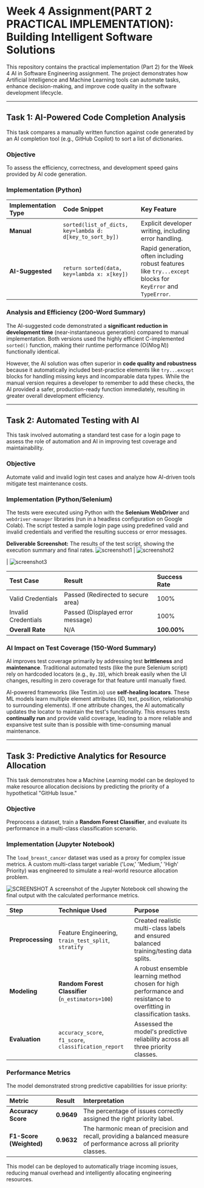 #  Week 4 Assignment(PART 2 PRACTICAL IMPLEMENTATION): Building Intelligent Software Solutions

This repository contains the practical implementation (Part 2) for the Week 4 AI in Software Engineering assignment. The project demonstrates how Artificial Intelligence and Machine Learning tools can automate tasks, enhance decision-making, and improve code quality in the software development lifecycle.

---

##  Task 1: AI-Powered Code Completion Analysis

This task compares a manually written function against code generated by an AI completion tool (e.g., GitHub Copilot) to sort a list of dictionaries.

###  Objective

To assess the efficiency, correctness, and development speed gains provided by AI code generation.

### Implementation (Python)

| Implementation Type | Code Snippet | Key Feature |
| :--- | :--- | :--- |
| **Manual** | `sorted(list_of_dicts, key=lambda d: d[key_to_sort_by])` | Explicit developer writing, including error handling. |
| **AI-Suggested** | `return sorted(data, key=lambda x: x[key])` | Rapid generation, often including robust features like `try...except` blocks for `KeyError` and `TypeError`. |

###  Analysis and Efficiency (200-Word Summary)

The AI-suggested code demonstrated a **significant reduction in development time** (near-instantaneous generation) compared to manual implementation. Both versions used the highly efficient C-implemented `sorted()` function, making their runtime performance (O($N \log N$)) functionally identical.

However, the AI solution was often superior in **code quality and robustness** because it automatically included best-practice elements like `try...except` blocks for handling missing keys and incomparable data types. While the manual version requires a developer to remember to add these checks, the AI provided a safer, production-ready function immediately, resulting in greater overall development efficiency.

---

##  Task 2: Automated Testing with AI

This task involved automating a standard test case for a login page to assess the role of automation and AI in improving test coverage and maintainability.

###  Objective

Automate valid and invalid login test cases and analyze how AI-driven tools mitigate test maintenance costs.

###  Implementation (Python/Selenium)

The tests were executed using Python with the **Selenium WebDriver** and `webdriver-manager` libraries (run in a headless configuration on Google Colab). The script tested a sample login page using predefined valid and invalid credentials and verified the resulting success or error messages.

**Deliverable Screenshot:** The results of the test script, showing the execution summary and final rates. 
![screenshot1](https://imgur.com/3b7dJmk.png) |  ![screenshot2](https://imgur.com/9fFfQt8.png)

 |  ![screenshot3](https://imgur.com/NuoPkzL.png)

| Test Case | Result | Success Rate |
| :--- | :--- | :--- |
| Valid Credentials | Passed (Redirected to secure area) | 100% |
| Invalid Credentials | Passed (Displayed error message) | 100% |
| **Overall Rate** | N/A | **100.00%** |

###  AI Impact on Test Coverage (150-Word Summary)

AI improves test coverage primarily by addressing test **brittleness** and **maintenance**. Traditional automated tests (like the pure Selenium script) rely on hardcoded locators (e.g., `By.ID`), which break easily when the UI changes, resulting in zero coverage for that feature until manually fixed.

AI-powered frameworks (like Testim.io) use **self-healing locators**. These ML models learn multiple element attributes (ID, text, position, relationship to surrounding elements). If one attribute changes, the AI automatically updates the locator to maintain the test's functionality. This ensures tests **continually run** and provide valid coverage, leading to a more reliable and expansive test suite than is possible with time-consuming manual maintenance.

---

##  Task 3: Predictive Analytics for Resource Allocation

This task demonstrates how a Machine Learning model can be deployed to make resource allocation decisions by predicting the priority of a hypothetical "GitHub Issue."

###  Objective

Preprocess a dataset, train a **Random Forest Classifier**, and evaluate its performance in a multi-class classification scenario.

###  Implementation (Jupyter Notebook)

The `load_breast_cancer` dataset was used as a proxy for complex issue metrics. A custom multi-class target variable ('Low,' 'Medium,' 'High' Priority) was engineered to simulate a real-world resource allocation problem.

![SCREENSHOT](https://imgur.com/4896Rnr.png)
 A screenshot of the Jupyter Notebook cell showing the final output with the calculated performance metrics. 

| Step | Technique Used | Purpose |
| :--- | :--- | :--- |
| **Preprocessing** | Feature Engineering, `train_test_split`, `stratify` | Created realistic multi-class labels and ensured balanced training/testing data splits. |
| **Modeling** | **Random Forest Classifier** (`n_estimators=100`) | A robust ensemble learning method chosen for high performance and resistance to overfitting in classification tasks. |
| **Evaluation** | `accuracy_score`, `f1_score`, `classification_report` | Assessed the model's predictive reliability across all three priority classes. |

###  Performance Metrics

The model demonstrated strong predictive capabilities for issue priority:

| Metric | Result | Interpretation |
| :--- | :--- | :--- |
| **Accuracy Score** | **0.9649** | The percentage of issues correctly assigned the right priority label. |
| **F1-Score (Weighted)** | **0.9632** | The harmonic mean of precision and recall, providing a balanced measure of performance across all priority classes. |

This model can be deployed to automatically triage incoming issues, reducing manual overhead and intelligently allocating engineering resources.







